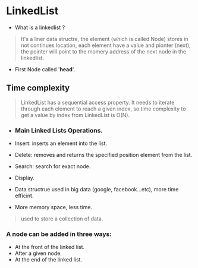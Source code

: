 # LinkedList 

- What is a linkedlist ?

> It's a liner data structre, the element (which is called Node) stores in not continues location, each element have a value and pionter (next), the pointer will point to the momery address of the next node in the linkedlist.

- First Node called '**head**'.

## Time complexity

> LinkedList has a sequential access property. It needs to iterate through each element to 
reach a given index, so time complexity to get a value by index from LinkedList is O(N).

- ### Main Linked Lists Operations.

- Insert: inserts an element into the list.

- Delete: removes and returns the specified position element from the list.

- Search: search for exact node.

- Display.

- Data structrue used in big data (google, facebook...etc), more time efficint.
- More memory space, less time.

> used to store a collection of data.

### A node can be added in three ways:

- At the front of the linked list.
- After a given node. 
- At the end of the linked list.

